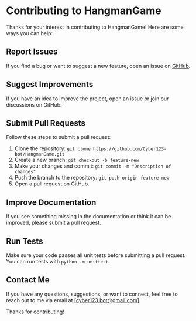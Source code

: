 # Contributing to HangmanGame

Thanks for your interest in contributing to HangmanGame! Here are some ways you can help:

## Report Issues
If you find a bug or want to suggest a new feature, open an issue on [GitHub](https://github.com/Cyber123-bot/HangmanGame/issues).

## Suggest Improvements
If you have an idea to improve the project, open an issue or join our discussions on GitHub.

## Submit Pull Requests
Follow these steps to submit a pull request:
1. Clone the repository: `git clone https://github.com/Cyber123-bot/HangmanGame.git`
2. Create a new branch: `git checkout -b feature-new`
3. Make your changes and commit: `git commit -m "Description of changes"`
4. Push the branch to the repository: `git push origin feature-new`
5. Open a pull request on GitHub.

## Improve Documentation
If you see something missing in the documentation or think it can be improved, please submit a pull request.

## Run Tests
Make sure your code passes all unit tests before submitting a pull request. You can run tests with `python -m unittest`.

## Contact Me
If you have any questions, suggestions, or want to connect, feel free to reach out to me via email at [cyber123.bot@gmail.com].

Thanks for contributing!